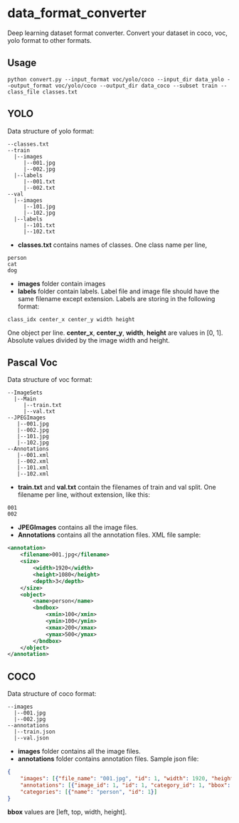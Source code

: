 # data_format_converter
Deep learning dataset format converter. Convert your dataset in coco, voc, yolo format to other formats.

## Usage
```
python convert.py --input_format voc/yolo/coco --input_dir data_yolo --output_format voc/yolo/coco --output_dir data_coco --subset train --class_file classes.txt
```

## YOLO
Data structure of yolo format:

```
--classes.txt
--train
  |--images
     |--001.jpg
     |--002.jpg
  |--labels
     |--001.txt
     |--002.txt
--val
  |--images
     |--101.jpg
     |--102.jpg
  |--labels
     |--101.txt
     |--102.txt
```

* **classes.txt** contains names of classes. One class name per line,
```
person
cat
dog
```
* **images** folder contain images
* **labels** folder contain labels. Label file and image file should have the same filename except extension. Labels are storing in the following format:
 
```
class_idx center_x center_y width height
```

One object per line. **center_x**, **center_y**, **width**, **height** are values in [0, 1]. Absolute values divided by the image width and height.

## Pascal Voc
Data structure of voc format:

```
--ImageSets
  |--Main
     |--train.txt
     |--val.txt
--JPEGImages
   |--001.jpg
   |--002.jpg
   |--101.jpg
   |--102.jpg
--Annotations
   |--001.xml
   |--002.xml
   |--101.xml
   |--102.xml
```

* **train.txt** and **val.txt** contain the filenames of train and val split. One filename per line, without extension, like this:
```
001
002
```
* **JPEGImages** contains all the image files.
* **Annotations** contains all the annotation files. XML file sample:
```xml
<annotation>
    <filename>001.jpg</filename>
    <size>
        <width>1920</width>
        <height>1080</height>
        <depth>3</depth>
    </size>
    <object>
        <name>person</name>
        <bndbox>
            <xmin>100</xmin>
            <ymin>100</ymin>
            <xmax>200</xmax>
            <ymax>500</ymax>
        </bndbox>
    </object>
</annotation>
```

## COCO
Data structure of coco format:

```
--images
  |--001.jpg
  |--002.jpg
--annotations
  |--train.json
  |--val.json
```
* **images** folder contains all the image files.
* **annotations** folder contains annotation files. Sample json file:

```json
{
    "images": [{"file_name": "001.jpg", "id": 1, "width": 1920, "height": 1080}], 
    "annotations": [{"image_id": 1, "id": 1, "category_id": 1, "bbox": [100, 100, 100, 400]}], 
    "categories": [{"name": "person", "id": 1}]
}
```
**bbox** values are [left, top, width, height].

